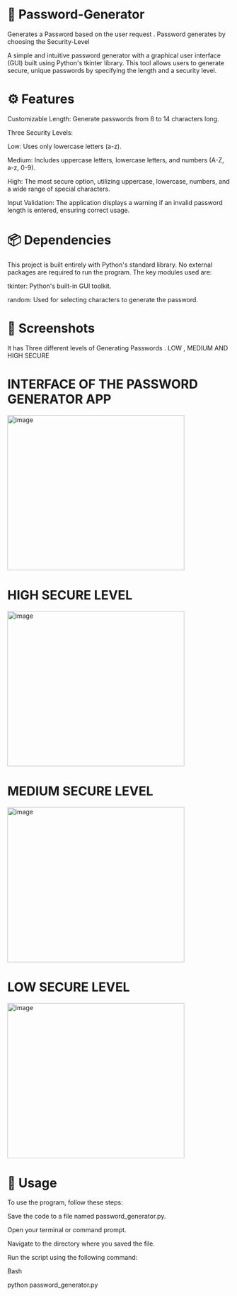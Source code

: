 # 🔏 Password-Generator

  Generates a Password based on the user request . Password generates by choosing the Security-Level


A simple and intuitive password generator with a graphical user interface (GUI) built using Python's tkinter library. This tool allows users to generate secure, unique passwords by specifying the length and a security level.

# ⚙️ Features
Customizable Length: Generate passwords from 8 to 14 characters long.

Three Security Levels:

Low: Uses only lowercase letters (a-z).

Medium: Includes uppercase letters, lowercase letters, and numbers (A-Z, a-z, 0-9).

High: The most secure option, utilizing uppercase, lowercase, numbers, and a wide range of special characters.

Input Validation: The application displays a warning if an invalid password length is entered, ensuring correct usage.

# 📦 Dependencies
This project is built entirely with Python's standard library. No external packages are required to run the program. The key modules used are:

tkinter: Python's built-in GUI toolkit.

random: Used for selecting characters to generate the password.


# 📸 Screenshots
  It has Three different levels of Generating Passwords . LOW , MEDIUM AND HIGH SECURE
  
# INTERFACE OF THE PASSWORD GENERATOR APP 
<img width="400" height="350" alt="image" src="https://github.com/user-attachments/assets/a24dc907-1bbd-4930-a1d9-36a9a55223eb" />

# HIGH SECURE LEVEL
<img width="400" height="350" alt="image" src="https://github.com/user-attachments/assets/2e0eed47-1308-4876-b855-a297c76254db" />


# MEDIUM SECURE LEVEL
<img width="400" height="350" alt="image" src="https://github.com/user-attachments/assets/31a14cbb-9a16-46ea-bf73-5e3e16e8556b" />

# LOW SECURE LEVEL
<img width="400" height="350" alt="image" src="https://github.com/user-attachments/assets/2be23367-2c28-4928-b69e-7cec0b1e6905" />


# 🚀 Usage
To use the program, follow these steps:

Save the code to a file named password_generator.py.

Open your terminal or command prompt.

Navigate to the directory where you saved the file.

Run the script using the following command:


Bash

python password_generator.py
